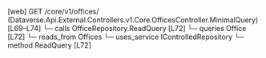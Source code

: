 [web] GET /core/v1/offices/  (Dataverse.Api.External.Controllers.v1.Core.OfficesController.MinimalQuery)  [L69–L74]
  └─ calls OfficeRepository.ReadQuery [L72]
  └─ queries Office [L72]
    └─ reads_from Offices
  └─ uses_service IControlledRepository<Office>
    └─ method ReadQuery [L72]

